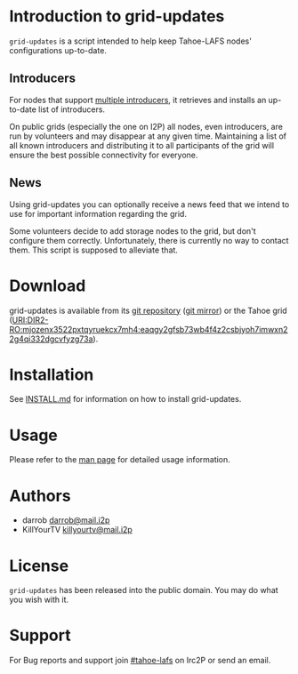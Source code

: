 Introduction to grid-updates
============================

`grid-updates` is a script intended to help keep Tahoe-LAFS nodes'
configurations up-to-date.

Introducers
-----------

For nodes that support [multiple introducers], it retrieves and installs an
up-to-date list of introducers.

On public grids (especially the one on I2P) all nodes, even introducers, are
run by volunteers and may disappear at any given time.  Maintaining a list of
all known introducers and distributing it to all participants of the grid will
ensure the best possible connectivity for everyone.

News
----

Using grid-updates you can optionally receive a news feed that we intend to use
for important information regarding the grid.

Some volunteers decide to add storage nodes to the grid, but don't configure
them correctly.  Unfortunately, there is currently no way to contact them.
This script is supposed to alleviate that.

Download
========

grid-updates is available from its [git repository] ([git mirror])
or the Tahoe grid ([URI:DIR2-RO:mjozenx3522pxtqyruekcx7mh4:eaqgy2gfsb73wb4f4z2csbjyoh7imwxn22g4qi332dgcvfyzg73a][Tahoe URI]).

Installation
============

See [INSTALL.md] for information on how to install grid-updates.

Usage
====

Please refer to the [man page] for detailed usage information.

Authors
=======

* darrob [<darrob@mail.i2p>](mailto:darrob@mail.i2p)
* KillYourTV [<killyourtv@mail.i2p>](mailto:killyourtv@mail.i2p)

License
=======

`grid-updates` has been released into the public domain. You may do what you
wish with it.

Support
=======

For Bug reports and support join [#tahoe-lafs] on Irc2P or send an email.

[multiple introducers]: http://killyourtv.i2p/tag/multiple_introducer/ "Info on multiple introducers"
[git repository]: http://git.repo.i2p/w/grid-updates.git "git repository"
[git mirror]: http://killyourtv.i2p/tahoe-lafs/grid-updates/ "Alternative download location"
[Tahoe URI]: http://127.0.0.1:3456/uri/URI%3ADIR2-RO%3Amjozenx3522pxtqyruekcx7mh4%3Aeaqgy2gfsb73wb4f4z2csbjyoh7imwxn22g4qi332dgcvfyzg73a/ "Tahoe share"
[INSTALL.md]: INSTALL.md
[man page]: man/grid-updates.1.md
[#tahoe-lafs]: irc://irc.postman.i2p/tahoe-lafs "IRC channel"
